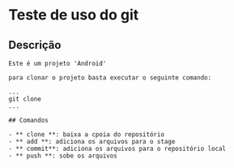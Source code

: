 # Teste de uso do git

## Descrição

    Este é um projeto 'Android'

    para clonar o projeto basta executar o seguinte comando:

    ...
    git clone 
    ...

    ## Comandos
    	
	- ** clone **: baixa a cpoia do repositório
	- ** add **: adiciona os arquivos para o stage
	- ** commit**: adiciona os arquivos para o repositório local
	- ** push **: sobe os arquivos



